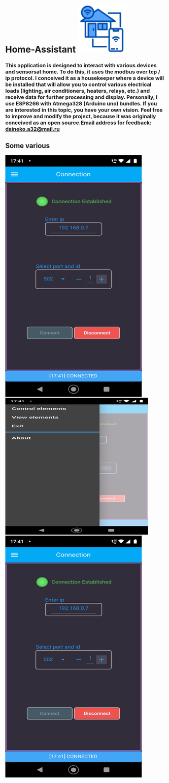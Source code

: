 # Home-Assistant ![](https://github.com/artemned/Home-Assistant/blob/main/generalIcon.png)

### This application is designed to interact with various devices and sensorsat home. To do this, it uses the modbus over tcp / ip protocol. I conceived it as a housekeeper where a device will be installed that will allow you to control various electrical loads (lighting, air conditioners, heaters, relays, etc.) and receive data for further processing and display. Personally, I use ESP8266 with Atmega328 (Arduino uno) bundles. If you are interested in this topic, you have your own vision. Feel free to improve and modify the project, because it was originally conceived as an open source.Email address for feedback: daineko.a32@mail.ru
## Some various 
   <img src=fotoApp/Screenshot_20211128-174124.png width="430" height="760"> <img src=fotoApp/Screenshot_20211128-174131.png width="450" height="430">   
   <img src=fotoApp/Screenshot_20211128-174124.png width="430" height="760">
